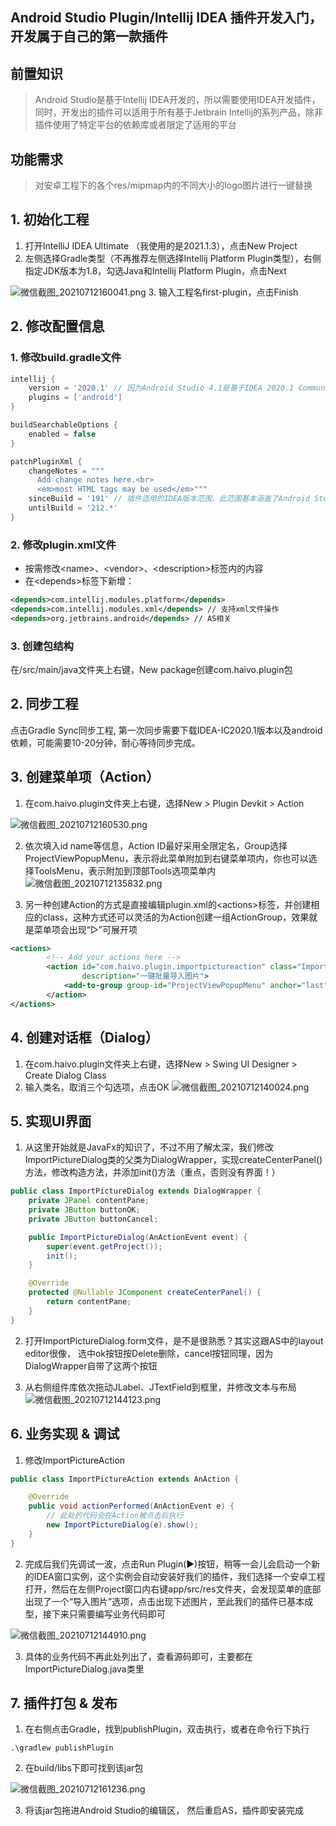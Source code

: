## Android Studio Plugin/Intellij IDEA 插件开发入门，开发属于自己的第一款插件

## 前置知识
> Android Studio是基于Intellij IDEA开发的，所以需要使用IDEA开发插件，同时，开发出的插件可以适用于所有基于Jetbrain Intellij的系列产品，除非插件使用了特定平台的依赖库或者限定了适用的平台

## 功能需求
> 对安卓工程下的各个res/mipmap内的不同大小的logo图片进行一键替换

## 1. 初始化工程
1. 打开IntelliJ IDEA Ultimate （我使用的是2021.1.3），点击New Project
2. 左侧选择Gradle类型（不再推荐左侧选择Intellij Platform Plugin类型），右侧指定JDK版本为1.8，勾选Java和Intellij Platform Plugin，点击Next

![微信截图_20210712160041.png](https://p6-juejin.byteimg.com/tos-cn-i-k3u1fbpfcp/93d7f9d3ad9d4713ad1ef22a33c838fa~tplv-k3u1fbpfcp-watermark.image)
3. 输入工程名first-plugin，点击Finish

## 2. 修改配置信息
### 1. 修改build.gradle文件
```gradle
intellij {
    version = '2020.1' // 因为Android Studio 4.1是基于IDEA 2020.1 Community版本开发的，所以这里调试也指定为此版本
    plugins = ['android']
}

buildSearchableOptions {
    enabled = false
}

patchPluginXml {
    changeNotes = """
      Add change notes here.<br>
      <em>most HTML tags may be used</em>"""
    sinceBuild = '191' // 插件适用的IDEA版本范围，此范围基本涵盖了Android Studio最近两三年的版本
    untilBuild = '212.*'
}
```
### 2. 修改plugin.xml文件
- 按需修改\<name>、\<vendor>、\<description>标签内的内容
- 在\<depends>标签下新增：
```xml
<depends>com.intellij.modules.platform</depends>
<depends>com.intellij.modules.xml</depends> // 支持xml文件操作
<depends>org.jetbrains.android</depends> // AS相关
```
### 3. 创建包结构
在/src/main/java文件夹上右键，New package创建com.haivo.plugin包

## 2. 同步工程
点击Gradle Sync同步工程, 第一次同步需要下载IDEA-IC2020.1版本以及android依赖，可能需要10-20分钟，耐心等待同步完成。

## 3. 创建菜单项（Action）
1. 在com.haivo.plugin文件夹上右键，选择New > Plugin Devkit > Action

![微信截图_20210712160530.png](https://p6-juejin.byteimg.com/tos-cn-i-k3u1fbpfcp/7435282612354fcbb5033b14d7e7aa88~tplv-k3u1fbpfcp-watermark.image)

2. 依次填入id name等信息，Action ID最好采用全限定名，Group选择ProjectViewPopupMenu，表示将此菜单附加到右键菜单项内，你也可以选择ToolsMenu，表示附加到顶部Tools选项菜单内
   ![微信截图_20210712135832.png](https://p9-juejin.byteimg.com/tos-cn-i-k3u1fbpfcp/6b68314ff22c4d7e9590cbacfb55a87c~tplv-k3u1fbpfcp-watermark.image)

3. 另一种创建Action的方式是直接编辑plugin.xml的\<actions>标签，并创建相应的class，这种方式还可以灵活的为Action创建一组ActionGroup，效果就是菜单项会出现“▷”可展开项
```xml
<actions>
        <!-- Add your actions here -->
        <action id="com.haivo.plugin.importpictureaction" class="ImportPictureAction" text="导入图片"
                description="一键批量导入图片">
            <add-to-group group-id="ProjectViewPopupMenu" anchor="last"/>
        </action>
</actions>
```

## 4. 创建对话框（Dialog）
1. 在com.haivo.plugin文件夹上右键，选择New > Swing UI Designer > Create Dialog Class
2. 输入类名，取消三个勾选项，点击OK
   ![微信截图_20210712140024.png](https://p9-juejin.byteimg.com/tos-cn-i-k3u1fbpfcp/86e11345667b44f4b6d95d3df173c109~tplv-k3u1fbpfcp-watermark.image)

## 5. 实现UI界面
1. 从这里开始就是JavaFx的知识了，不过不用了解太深，我们修改ImportPictureDialog类的父类为DialogWrapper，实现createCenterPanel()方法，修改构造方法，并添加init()方法（重点，否则没有界面！）
```java
public class ImportPictureDialog extends DialogWrapper {
    private JPanel contentPane;
    private JButton buttonOK;
    private JButton buttonCancel;

    public ImportPictureDialog(AnActionEvent event) {
        super(event.getProject());
        init();
    }

    @Override
    protected @Nullable JComponent createCenterPanel() {
        return contentPane;
    }
}
```
2. 打开ImportPictureDialog.form文件，是不是很熟悉？其实这跟AS中的layout editor很像，
   选中ok按钮按Delete删除，cancel按钮同理，因为DialogWrapper自带了这两个按钮

3. 从右侧组件库依次拖动JLabel、JTextField到框里，并修改文本与布局
   ![微信截图_20210712144123.png](https://p9-juejin.byteimg.com/tos-cn-i-k3u1fbpfcp/fb522feb55a14eb6842ab36d98724dfa~tplv-k3u1fbpfcp-watermark.image)

## 6. 业务实现 & 调试
1. 修改ImportPictureAction
```java
public class ImportPictureAction extends AnAction {

    @Override
    public void actionPerformed(AnActionEvent e) {
        // 此处的代码会在Action被点击后执行
        new ImportPictureDialog(e).show();
    }
}
```
2. 完成后我们先调试一波，点击Run Plugin(▶)按钮，稍等一会儿会启动一个新的IDEA窗口实例，这个实例会自动安装好我们的插件，我们选择一个安卓工程打开，然后在左侧Project窗口内右键app/src/res文件夹，会发现菜单的底部出现了一个“导入图片”选项，点击出现下述图片，至此我们的插件已基本成型，接下来只需要编写业务代码即可

![微信截图_20210712144910.png](https://p3-juejin.byteimg.com/tos-cn-i-k3u1fbpfcp/7169ee3af2d34a8091dac475fb48fa1c~tplv-k3u1fbpfcp-watermark.image)

3. 具体的业务代码不再此处列出了，查看源码即可，主要都在ImportPictureDialog.java类里

## 7. 插件打包 & 发布
1. 在右侧点击Gradle，找到publishPlugin，双击执行，或者在命令行下执行
```shell
.\gradlew publishPlugin
```
2. 在build/libs下即可找到该jar包

![微信截图_20210712161236.png](https://p3-juejin.byteimg.com/tos-cn-i-k3u1fbpfcp/23d6cfbc46274c25abd17642a21a620f~tplv-k3u1fbpfcp-watermark.image)

3. 将该jar包拖进Android Studio的编辑区， 然后重启AS，插件即安装完成